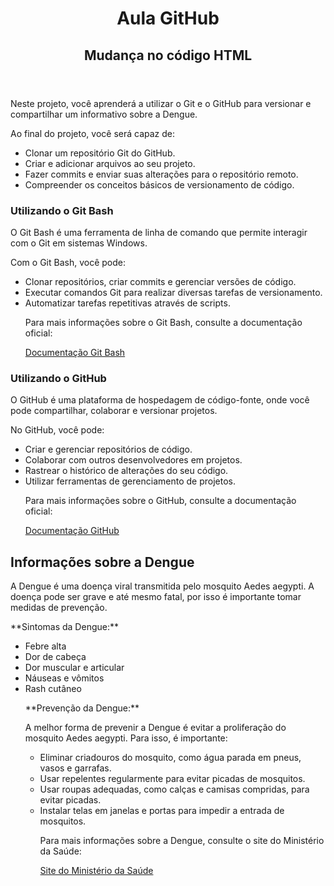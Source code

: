 <!DOCTYPE html>
<html lang="pt-BR">
<head>
    <meta charset="UTF-8">
    <meta name="viewport" content="width=device-width, initial-scale=1.0">
    <title>Aula GitHub</title>
    <link rel="stylesheet" href="style.css">
</head>
<body>
    <header>
        <h1>Aula GitHub</h1>
        <h2>Mudança no código HTML</h2>
    </header>
    <main>
        <section id="introducao">
            <p>Neste projeto, você aprenderá a utilizar o Git e o GitHub para versionar e compartilhar um informativo sobre a Dengue.</p>
            <p>Ao final do projeto, você será capaz de:</p>
            <ul>
                <li>Clonar um repositório Git do GitHub.</li>
                <li>Criar e adicionar arquivos ao seu projeto.</li>
                <li>Fazer commits e enviar suas alterações para o repositório remoto.</li>
                <li>Compreender os conceitos básicos de versionamento de código.</li>
            </ul>
        </section>
        <section id="git-bash">
            <h3>Utilizando o Git Bash</h3>
            <p>O Git Bash é uma ferramenta de linha de comando que permite interagir com o Git em sistemas Windows.</p>
            <p>Com o Git Bash, você pode:</p>
            <ul>
                <li>Clonar repositórios, criar commits e gerenciar versões de código.</li>
                <li>Executar comandos Git para realizar diversas tarefas de versionamento.</li>
                <li>Automatizar tarefas repetitivas através de scripts.</li>
            </p>
            <p>Para mais informações sobre o Git Bash, consulte a documentação oficial:</p>
            <a href="https://git-scm.com/book/en/v2/Git-Basics-Recording-Changes-to-the-Repository">Documentação Git Bash</a>
        </section>
        <section id="github">
            <h3>Utilizando o GitHub</h3>
            <p>O GitHub é uma plataforma de hospedagem de código-fonte, onde você pode compartilhar, colaborar e versionar projetos.</p>
            <p>No GitHub, você pode:</p>
            <ul>
                <li>Criar e gerenciar repositórios de código.</li>
                <li>Colaborar com outros desenvolvedores em projetos.</li>
                <li>Rastrear o histórico de alterações do seu código.</li>
                <li>Utilizar ferramentas de gerenciamento de projetos.</li>
            </p>
            <p>Para mais informações sobre o GitHub, consulte a documentação oficial:</p>
            <a href="https://docs.github.com/en/get-started/quickstart/hello-world">Documentação GitHub</a>
        </section>
        <section id="dengue">
            <h2>Informações sobre a Dengue</h2>
            <p>A Dengue é uma doença viral transmitida pelo mosquito Aedes aegypti. A doença pode ser grave e até mesmo fatal, por isso é importante tomar medidas de prevenção.</p>
            <p>**Sintomas da Dengue:**</p>
            <ul>
                <li>Febre alta</li>
                <li>Dor de cabeça</li>
                <li>Dor muscular e articular</li>
                <li>Náuseas e vômitos</li>
                <li>Rash cutâneo</li>
            </p>
            <p>**Prevenção da Dengue:**</p>
            <p>A melhor forma de prevenir a Dengue é evitar a proliferação do mosquito Aedes aegypti. Para isso, é importante:</p>
            <ul>
                <li>Eliminar criadouros do mosquito, como água parada em pneus, vasos e garrafas.</li>
                <li>Usar repelentes regularmente para evitar picadas de mosquitos.</li>
                <li>Usar roupas adequadas, como calças e camisas compridas, para evitar picadas.</li>
                <li>Instalar telas em janelas e portas para impedir a entrada de mosquitos.</li>
            </p>
            <p>Para mais informações sobre a Dengue, consulte o site do Ministério da Saúde:</p>
            <a href="https://www.gov.br/saude/pt-br/assuntos/saude-de-a-a-z/d/dengue">Site do Ministério da Saúde</a>
        </section>
    </main>
</body>
</html>
